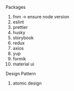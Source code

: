 Packages

1. fnm -> ensure node version
2. eslint
3. prettier
4. husky
5. storybook
6. redux
7. axios
8. yup
9. formik
10. material ui

Design Pattern

1. atomic design
